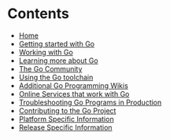 Contents
========
+ [Home](.)
+ [Getting started with Go](./#getting-started-with-go)
+ [Working with Go](./#working-with-go)
+ [Learning more about Go](./#learning-more-about-go)
+ [The Go Community](./#the-go-community)
+ [Using the Go toolchain](./#using-the-go-toolchain)
+ [Additional Go Programming Wikis](./#additional-go-programming-wikis)
+ [Online Services that work with Go](./#online-services-that-work-with-go)
+ [Troubleshooting Go Programs in Production](./#troubleshooting-go-programs-in-production)
+ [Contributing to the Go Project](./#contributing-to-the-go-project)
+ [Platform Specific Information](./#platform-specific-information)
+ [Release Specific Information](./#release-specific-information)
